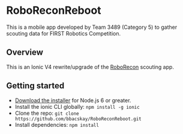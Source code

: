 # RoboReconReboot

This is a mobile app developed by Team 3489 (Category 5) to gather scouting data for FIRST Robotics Competition.

## Overview

This is an Ionic V4 rewrite/upgrade of the [RoboRecon](https://github.com/CarolinaKinetic/RoboRecon) scouting app.

## Getting started

* [Download the installer](https://nodejs.org/) for Node.js 6 or greater.
* Install the ionic CLI globally: `npm install -g ionic`
* Clone the repo: `git clone https://github.com/bbacskay/RoboReconReboot.git`
* Install dependencies: `npm install`
